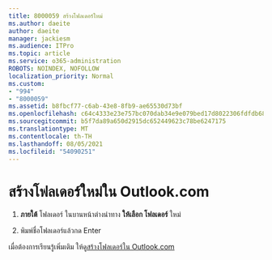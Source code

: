 ```yaml
---
title: 8000059 สร้างโฟลเดอร์ใหม่
ms.author: daeite
author: daeite
manager: jackiesm
ms.audience: ITPro
ms.topic: article
ms.service: o365-administration
ROBOTS: NOINDEX, NOFOLLOW
localization_priority: Normal
ms.custom:
- "994"
- "8000059"
ms.assetid: b8fbcf77-c6ab-43e8-8fb9-ae65530d73bf
ms.openlocfilehash: c64c4333e23e757bc070dab34e9e079bed17d8022306fdfdb68892fda76a4981
ms.sourcegitcommit: b5f7da89a650d2915dc652449623c78be6247175
ms.translationtype: MT
ms.contentlocale: th-TH
ms.lasthandoff: 08/05/2021
ms.locfileid: "54090251"
---
```

# <a name="create-a-new-folder-in-outlookcom"></a>สร้างโฟลเดอร์ใหม่ใน Outlook.com

1. **ภายใต้** โฟลเดอร์ ในบานหน้าต่างนําทาง **ให้เลือก โฟลเดอร์** ใหม่

2. พิมพ์ชื่อโฟลเดอร์แล้วกด Enter

เมื่อต้องการเรียนรู้เพิ่มเติม ให้ดู[สร้างโฟลเดอร์ใน Outlook.com](https://support.office.com/article/5fa8de74-3562-4729-ac1d-5599f470b25a?wt.mc_id=Office_Outlook_com_Alchemy)
  